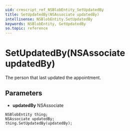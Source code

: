 ```yaml
---
uid: crmscript_ref_NSBlobEntity_SetUpdatedBy
title: SetUpdatedBy(NSAssociate updatedBy)
intellisense: NSBlobEntity.SetUpdatedBy
keywords: NSBlobEntity, GetUpdatedBy
so.topic: reference
---
```


# SetUpdatedBy(NSAssociate updatedBy)

The person that last updated the appointment.

## Parameters

* **updatedBy** NSAssociate

```crmscript
NSBlobEntity thing;
NSAssociate updatedBy;
thing.SetUpdatedBy(updatedBy);
```

